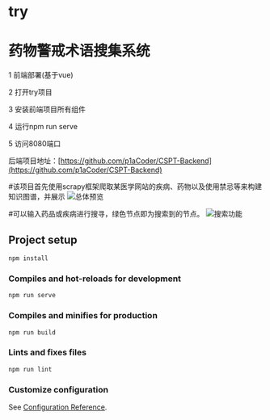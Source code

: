 # try

# 药物警戒术语搜集系统

1 前端部署(基于vue)

2 打开try项目

3 安装前端项目所有组件

4 运行npm run serve

5 访问8080端口

后端项目地址：[https://github.com/p1aCoder/CSPT-Backend](https://github.com/p1aCoder/CSPT-Backend)

#该项目首先使用scrapy框架爬取某医学网站的疾病、药物以及使用禁忌等来构建知识图谱，并展示
![总体预览](https://github.com/p1aCoder/CSPT-Forend/blob/master/total.png)

#可以输入药品或疾病进行搜寻，绿色节点即为搜索到的节点。
![搜索功能](https://github.com/p1aCoder/CSPT-Forend/blob/master/search.png)

## Project setup
```
npm install
```

### Compiles and hot-reloads for development
```
npm run serve
```

### Compiles and minifies for production
```
npm run build
```

### Lints and fixes files
```
npm run lint
```

### Customize configuration
See [Configuration Reference](https://cli.vuejs.org/config/).
